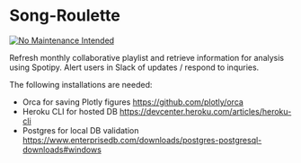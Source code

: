 # Song-Roulette
[![No Maintenance Intended](http://unmaintained.tech/badge.svg)](http://unmaintained.tech/)

Refresh monthly collaborative playlist and retrieve information for analysis using Spotipy. Alert users in Slack of updates / respond to inquries.

The following installations are needed:
  - Orca for saving Plotly figures https://github.com/plotly/orca
  - Heroku CLI for hosted DB https://devcenter.heroku.com/articles/heroku-cli
  - Postgres for local DB validation https://www.enterprisedb.com/downloads/postgres-postgresql-downloads#windows